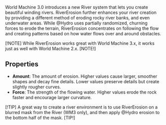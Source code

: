 World Machine 3.0 introduces a new River system that lets you create beautiful winding rivers. RiverErosion further enhances your river creation by providing a different method of eroding rocky river banks, and even underwater areas. While @Hydro uses partially randomized, churning forces to erode the terrain, RiverErosion concentrates on following the flow and creating patterns based on how water flows over and around obstacles.

[!NOTE]
While RiverErosion works great with World Machine 3.x, it works just as well with World Machine 2.x.
[NOTE!]

## Properties

- **Amount**: The amount of erosion. Higher values cause larger, smoother shapes and decay fine details. Lower values preserve details but create slightly rougher curves.
- **Force**: The strength of the flowing water. Higher values erode the rock faster and encourage larger curvature.

[!TIP]
A great way to create a river environment is to use RiverErosion on a blurred mask from the River (WM3 only), and then apply @Hydro erosion to the bottom half of the mask.
[TIP!]